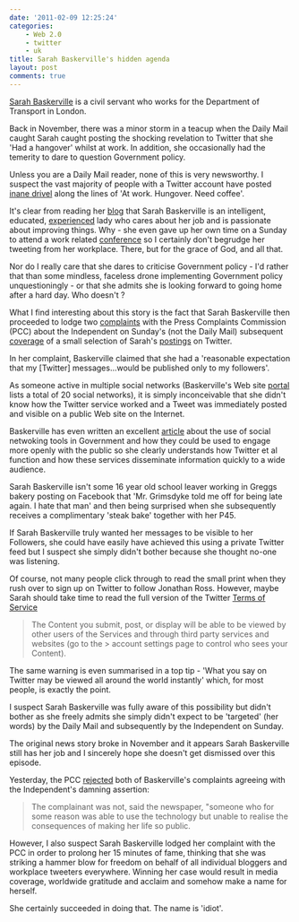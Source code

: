 ```yaml
---
date: '2011-02-09 12:25:24'
categories:
    - Web 2.0
    - twitter
    - uk
title: Sarah Baskerville's hidden agenda
layout: post
comments: true
---
```

[Sarah Baskerville](http://baskersworld.wordpress.com/about/) is a
civil servant who works for the Department of Transport in London.

Back in November, there was a minor storm in a teacup when the Daily
Mail caught Sarah caught posting the shocking revelation to Twitter
that she 'Had a hangover' whilst at work. In addition, she
occasionally had the temerity to dare to question Government policy.

Unless you are a Daily Mail reader, none of this is very newsworthy. I
suspect the vast majority of people with a Twitter account have posted
[inane drivel](http://nbrightside.com/blog/2008/04/29/a-brief-history-of-inane-drivel)
along the lines of 'At work. Hungover. Need coffee'.

It's clear from reading her [blog](http://baskersworld.wordpress.com/)
that Sarah Baskerville is an intelligent, educated,
[experienced](http://uk.linkedin.com/in/sarahbaskerville) lady who
cares about her job and is passionate about improving things. Why -
she even gave up her own time on a Sunday to attend a work related
[conference](http://baskersworld.wordpress.com/2010/12/08/once-more-unto-the-breach-dear-friends-linkedgov/)
so I certainly don't begrudge her tweeting from her workplace. There,
but for the grace of God, and all that.

Nor do I really care that she dares to criticise Government policy -
I'd rather that than some mindless, faceless drone implementing
Government policy unquestioningly - or that she admits she is looking
forward to going home after a hard day. Who doesn't ?

What I find interesting about this story is the fact that Sarah
Baskerville then proceeded to lodge two
[complaints](http://www.pcc.org.uk/news/index.html?article=NjkzNQ==)
with the Press Complaints Commission (PCC) about the Independent on
Sunday's (not the Daily Mail) subsequent
[coverage](http://www.independent.co.uk/news/uk/politics/the-hounding-of-baskerville-2133666.html)
of a small selection of Sarah's [postings](http://twitter.com/Baskers)
on Twitter.

In her complaint, Baskerville claimed that she had a 'reasonable
expectation that my [Twitter] messages...would be published only to my
followers'.

As someone active in multiple social networks (Baskerville's Web site
[portal](http://baskers.net/) lists a total of 20 social networks), it
is simply inconceivable that she didn't know how the Twitter service
worked and a Tweet was immediately posted and visible on a public Web
site on the Internet.

Baskerville has even written an excellent
[article](http://baskersworld.wordpress.com/some-thoughts/) about the
use of social netwoking tools in Government and how they could be used
to engage more openly with the public so she clearly understands how
Twitter et al function and how these services disseminate information
quickly to a wide audience.

Sarah Baskerville isn't some 16 year old school leaver working in
Greggs bakery posting on Facebook that 'Mr. Grimsdyke told me off for
being late again. I hate that man' and then being surprised when she
subsequently receives a complimentary 'steak bake' together with her
P45.

If Sarah Baskerville truly wanted her messages to be visible to her
Followers, she could have easily have achieved this using a private
Twitter feed but I suspect she simply didn't bother because she
thought no-one was listening.

Of course, not many people click through to read the small print when
they rush over to sign up on Twitter to follow Jonathan Ross. However,
maybe Sarah should take time to read the full version of the Twitter
[Terms of Service](https://twitter.com/tos)

> The Content you submit, post, or display will be able to be viewed
> by other users of the Services and through third party services and
> websites (go to the > account settings page to control who sees your
> Content).

The same warning is even summarised in a top tip - 'What you say on
Twitter may be viewed all around the world instantly' which, for most
people, is exactly the point.

I suspect Sarah Baskerville was fully aware of this possibility but
didn't bother as she freely admits she simply didn't expect to be
'targeted' (her words) by the Daily Mail and subsequently by the
Independent on Sunday.

The original news story broke in November and it appears Sarah
Baskerville still has her job and I sincerely hope she doesn't get
dismissed over this episode.

Yesterday, the PCC
[rejected](http://www.pcc.org.uk/news/index.html?article=NjkzNQ==)
both of Baskerville's complaints agreeing with the Independent's
damning assertion:

> The complainant was not, said the newspaper, "someone who for some
> reason was able to use the technology but unable to realise the
> consequences of making her life so public.

However, I also suspect Sarah Baskerville lodged her complaint with
the PCC in order to prolong her 15 minutes of fame, thinking that she
was striking a hammer blow for freedom on behalf of all individual
bloggers and workplace tweeters everywhere. Winning her case would
result in media coverage, worldwide gratitude and acclaim and somehow
make a name for herself.

She certainly succeeded in doing that. The name is 'idiot'.
